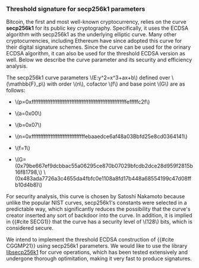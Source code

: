 
### Threshold signature for secp256k1 parameters

 Bitcoin, the first and most well-known cryptocurrency, relies on the curve **secp256k1** for its public key cryptography. Specifically, it uses the ECDSA algorithm with secp256k1 as the underlying elliptic curve. Many other cryptocurrencies, including Ethereum have since adopted this curve for their digital signature schemes. Since the curve can be used for the orinary ECDSA algorithm, it can also be used for the threshold ECDSA version as well. Below we describe the curve parameter and its security and efficiency analysis.

 The secp256k1 curve parameters \\(E:y^2=x^3+ax+b\\) defined over \\(\mathbb{F}_p\\) with order \\(n\\), cofactor \\(f\\) and base point \\(G\\) are as follows:
 - \\(p=0xfffffffffffffffffffffffffffffffffffffffffffffffffffffffefffffc2f\\)

 - \\(a=0x00\\)

 - \\(b=0x07\\)

 - \\(n=0xfffffffffffffffffffffffffffffffebaaedce6af48a03Bbfd25e8cd0364141\\)

- \\(f=1\\)

 - \\(G=(0x79be667ef9dcbbac55a06295ce870b07029bfcdb2dce28d959f2815b16f81798,\\)
 \\(0x483ada7726a3c4655da4fbfc0e1108a8fd17b448a68554199c47d08ffb10d4b8)\\)

 For security analysis, this curve is chosen by Satoshi Nakamoto because unlike the popular NIST curves, secp256k1's constants were selected in a predictable way, which significantly reduces the possibility that the curve's creator inserted any sort of backdoor into the curve. In addition, it is implied in {{#cite SECG1}} that the curve has a security level of \\(128\\) bits, which is considered secure.
 
We intend to implement the threshold ECDSA construction of {{#cite CGGMP21}} using secp256k1 parameters. We would like to use the library [libsecp256k1](https://github.com/paritytech/libsecp256k1) for curve operations, which has been tested extensively and undergone thorough optimitation, making it very fast to produce signatures. 